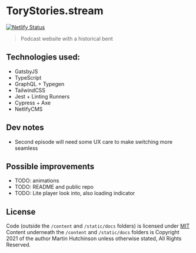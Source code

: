 # ToryStories.stream

[![Netlify Status](https://api.netlify.com/api/v1/badges/7c436fa4-a898-4aed-a5cb-5a4a768cae4e/deploy-status)](https://app.netlify.com/sites/torystories/deploys)

> Podcast website with a historical bent

## Technologies used:

-   GatsbyJS
-   TypeScript
-   GraphQL + Typegen
-   TailwindCSS
-   Jest + Linting Runners
-   Cypress + Axe
-   NetlifyCMS

## Dev notes

-   Second episode will need some UX care to make switching more seamless

## Possible improvements

-   TODO: animations
-   TODO: README and public repo
-   TODO: Lite player look into, also loading indicator

## License

Code (outside the `/content` and `/static/docs` folders) is licensed under [MIT](./LICENSE)
Content underneath the `/content` and `/static/docs` folders is Copyright 2021 of the author Martin Hutchinson unless otherwise stated, All Rights Reserved.
